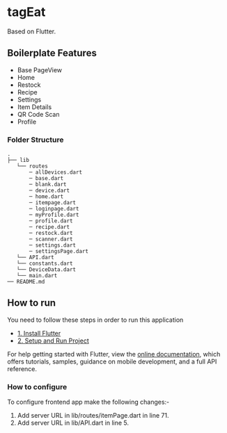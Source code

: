 # tagEat

Based on Flutter.

## Boilerplate Features
* Base PageView
* Home
* Restock
* Recipe
* Settings
* Item Details
* QR Code Scan
* Profile

### Folder Structure
```
.
├── lib
   └── routes
       ─ allDevices.dart
       ─ base.dart
       ─ blank.dart
       ─ device.dart
       ─ home.dart
       ─ itempage.dart
       ─ loginpage.dart
       ─ myProfile.dart
       ─ profile.dart
       ─ recipe.dart
       ─ restock.dart
       ─ scanner.dart
       ─ settings.dart
       ─ settingsPage.dart
   └── API.dart
   └── constants.dart
   └── DeviceData.dart
   └── main.dart
── README.md
```

## How to run

You need to follow these steps in order to run this application

- [1. Install Flutter](https://docs.flutter.dev/get-started/install)
- [2. Setup and Run Project](https://docs.flutter.dev/get-started/test-drive?tab=androidstudio)

For help getting started with Flutter, view the
[online documentation](https://flutter.dev/docs), which offers tutorials,
samples, guidance on mobile development, and a full API reference.

### How to configure
To configure frontend app make the following changes:-
1. Add server URL in lib/routes/itemPage.dart in line 71.
2. Add server URL in lib/API.dart in line 5.
